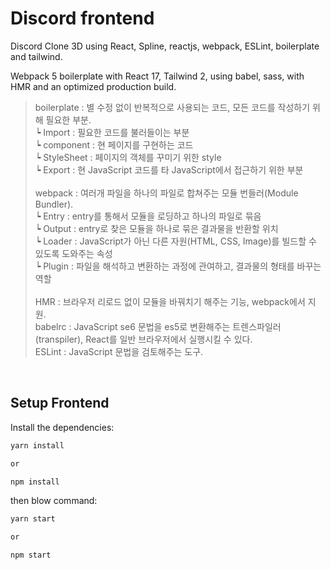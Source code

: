 # Discord frontend
Discord Clone 3D using React, Spline, reactjs, webpack, ESLint, boilerplate and tailwind.

Webpack 5 boilerplate with React 17, Tailwind 2, using babel, sass, with HMR and an optimized production build.

>boilerplate : 별 수정 없이 반복적으로 사용되는 코드, 모든 코드를 작성하기 위해 필요한 부분.<br/>
 ┕ Import : 필요한 코드를 불러들이는 부분<br/>
 ┕ component : 현 페이지를 구현하는 코드<br/>
 ┕ StyleSheet : 페이지의 객체를 꾸미기 위한 style<br/>
 ┕ Export : 현 JavaScript 코드를 타 JavaScript에서 접근하기 위한 부분<br/><br/>
webpack : 여러개 파일을 하나의 파일로 합쳐주는 모듈 번들러(Module Bundler).<br/>
 ┕ Entry : entry를 통해서 모듈을 로딩하고 하나의 파일로 묶음<br/>
 ┕ Output : entry로 찾은 모듈을 하나로 묶은 결과물을 반환할 위치<br/>
 ┕ Loader : JavaScript가 아닌 다른 자원(HTML, CSS, Image)를 빌드할 수 있도록 도와주는 속성<br/>
 ┕ Plugin : 파일을 해석하고 변환하는 과정에 관여하고, 결과물의 형태를 바꾸는 역할<br/><br/>
HMR : 브라우저 리로드 없이 모듈을 바꿔치기 해주는 기능, webpack에서 지원.<br/>
babelrc : JavaScript se6 문법을 es5로 변환해주는 트렌스파일러(transpiler), React를 일반 브라우저에서 실행시킬 수 있다.<br/>
ESLint : JavaScript 문법을 검토해주는 도구.

<br/>

## Setup Frontend

Install the dependencies:

```bash
yarn install

or

npm install
```

then blow command:
```bash
yarn start

or

npm start
```
